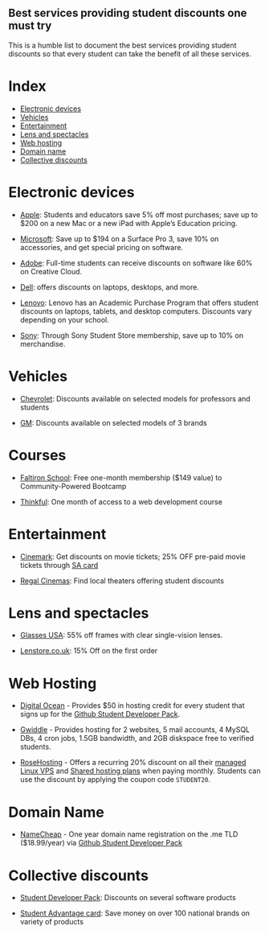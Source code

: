 ## Best services providing student discounts one must try

This is a humble list to document the best services providing student discounts so that every student can take the benefit of all these services.

# Index

* [Electronic devices]()
* [Vehicles]()
* [Entertainment](#entertainment)
* [Lens and spectacles]()
* [Web hosting]()
* [Domain name]()
* [Collective discounts]()

# Electronic devices

* [Apple](http://store.apple.com/us/browse/campaigns/education_pricing): Students and educators save 5% off most purchases; save up to $200 on a new Mac or a new iPad with Apple’s Education pricing. 

* [Microsoft](): Save up to $194 on a Surface Pro 3, save 10% on accessories, and get special pricing on software. 

* [Adobe](): Full-time students can receive discounts on software like 60% on Creative Cloud.

* [Dell](http://www.dell.com/learn/us/en/6099/campaigns/welcome-to-dell-university): offers discounts on laptops, desktops, and more.

* [Lenovo](): Lenovo has an Academic Purchase Program that offers student discounts on laptops, tablets, and desktop computers. Discounts vary depending on your school. 

* [Sony](http://store.sony.com/gsi/webstore/WFS/SNYNA-SNYUS-Site/en_US/-/USD/ViewPurchasePrograms-EDULandingPage): Through Sony Student Store membership, save up to 10% on merchandise.

# Vehicles

* [Chevrolet](http://www.chevrolet.com/discounts): Discounts available on selected models for professors and students

* [GM](https://www.gmcollegediscount.com/vehicles/): Discounts available on selected models of 3 brands

# Courses

* [Faltiron School](): Free one-month membership ($149 value) to Community-Powered Bootcamp

* [Thinkful](): One month of access to a web development course 

# Entertainment

* [Cinemark](http://www.cinemark.com/discounts-student-discounts): Get discounts on movie tickets; 25% OFF pre-paid movie tickets through [SA card](http://www.studentadvantage.com/discountcard/)

* [Regal Cinemas](https://www.regmovies.com/help/entry/student-discount): Find local theaters offering student discounts

# Lens and spectacles

* [Glasses USA](https://www.glassesusa.com/students-discount): 55% off frames with clear single-vision lenses.

* [Lenstore.co.uk](https://www.lenstore.co.uk/unidays-student-discount): 15% Off on the first order

# Web Hosting

  * [Digital Ocean](https://www.digitalocean.com) - Provides $50 in hosting credit for every student that signs up for the [Github Student Developer Pack](https://education.github.com/pack).

  * [Gwiddle](https://gwiddle.co.uk) - Provides hosting for 2 websites, 5 mail accounts, 4 MySQL DBs, 4 cron jobs, 1.5GB bandwidth, and 2GB diskspace free to verified students. 

  * [RoseHosting](https://www.rosehosting.com)  - Offers a recurring 20% discount on all their [managed Linux VPS](https://www.rosehosting.com/linux-vps-hosting.html) and [Shared hosting plans](https://www.rosehosting.com/linux-shared-hosting.html) when paying monthly. Students can use the discount by applying the coupon code `STUDENT20`. 

# Domain Name 

  * [NameCheap](http://nc.me) - One year domain name registration on the .me TLD ($18.99/year) via [Github Student Developer Pack](https://education.github.com/pack)

# Collective discounts

* [Student Developer Pack](https://education.github.com/pack): Discounts on several software products

* [Student Advantage card](http://www.studentadvantage.com/discountcard/): Save money on over 100 national brands on variety of products


